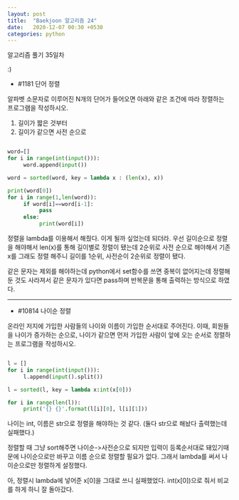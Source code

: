 ```yaml
---
layout: post
title:  "Baekjoon 알고리즘 24"
date:   2020-12-07 00:30 +0530
categories: python
---
```


알고리즘 풀기 35일차

:)


- #1181     단어 정렬

알파벳 소문자로 이루어진 N개의 단어가 들어오면 아래와 같은 조건에 따라 정렬하는 프로그램을 작성하시오.

1. 길이가 짧은 것부터
2. 길이가 같으면 사전 순으로

```python

word=[]
for i in range(int(input())):
     word.append(input())

word = sorted(word, key = lambda x : (len(x), x))

print(word[0])
for i in range(1,len(word)):
     if word[i]==word[i-1]:
          pass
     else:
          print(word[i])


```

정렬을 lambda를 이용해서 해줬다. 이게 될까 싶었는데 되더라. 우선 길이순으로 정렬을 해야해서 len(x)를 통해 길이별로 정렬이 됐는데 2순위로 사전 순으로 해야해서 기존 x를 그래도 정렬 해주니 길이를 1순위, 사전순이 2순위로 정렬이 됐다.

같은 문자는 제외를 해야하는데 python에서 set함수를 쓰면 중복이 없어지는데 정렬해둔 것도 사라져서 같은 문자가 있다면 pass하며 반복문을 통해 출력하는 방식으로 하였다.

---

- #10814        나이순 정렬

온라인 저지에 가입한 사람들의 나이와 이름이 가입한 순서대로 주어진다. 이때, 회원들을 나이가 증가하는 순으로, 나이가 같으면 먼저 가입한 사람이 앞에 오는 순서로 정렬하는 프로그램을 작성하시오.

```python

l = []
for i in range(int(input())):
     l.append(input().split())

l = sorted(l, key = lambda x:int(x[0]))

for i in range(len(l)):
     print('{} {}'.format(l[i][0], l[i][1]))

```

나이는 int, 이름은 str으로 정렬을 해야하는 것 같다. (둘다 str으로 해놨다 출력했는데 실패했다.)

정렬할 때 그냥 sort해주면 나이순->사전순으로 되지만 입력이 등록순서대로 돼있기때문에 나이순으로만 바꾸고 이름 순으로 정렬할 필요가 없다. 그래서 lambda를 써서 나이순으로만 정렬하게 설정했다. 

아, 정렬시 lambda에 넣어준 x[0]을 그대로 쓰니 실패했었다. int(x[0])으로 줘서 비교를 하게 하니 잘 돌아갔다.

